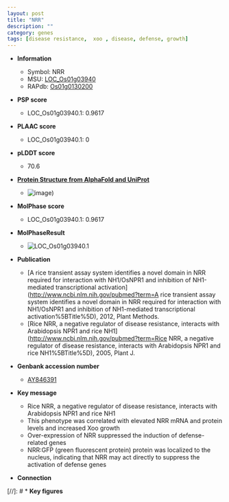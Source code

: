 ```yaml
---
layout: post
title: "NRR"
description: ""
category: genes
tags: [disease resistance,  xoo , disease, defense, growth]
---
```


* **Information**  
    + Symbol: NRR  
    + MSU: [LOC_Os01g03940](http://rice.plantbiology.msu.edu/cgi-bin/ORF_infopage.cgi?orf=LOC_Os01g03940)  
    + RAPdb: [Os01g0130200](http://rapdb.dna.affrc.go.jp/viewer/gbrowse_details/irgsp1?name=Os01g0130200)  

* **PSP score**  
    + LOC_Os01g03940.1: 0.9617 

* **PLAAC score**  
    + LOC_Os01g03940.1: 0 

* **pLDDT score**
    + 70.6

* **[Protein Structure from AlphaFold and UniProt](https://www.uniprot.org/uniprotkb/Q5ZEF1/entry#structure)**
    + ![image](https://ricepsp.github.io/images/Q5/AF-Q5ZEF1-F1.png))

* **MolPhase score**
    + LOC_Os01g03940.1: 0.9617

* **MolPhaseResult**
    + ![LOC_Os01g03940.1](https://ricepsp.github.io/pictures/LOC_Os01g/LOC_Os01g03940.1.png)

* **Publication**  
    + [A rice transient assay system identifies a novel domain in NRR required for interaction with NH1/OsNPR1 and inhibition of NH1-mediated transcriptional activation](http://www.ncbi.nlm.nih.gov/pubmed?term=A rice transient assay system identifies a novel domain in NRR required for interaction with NH1/OsNPR1 and inhibition of NH1-mediated transcriptional activation%5BTitle%5D), 2012, Plant Methods.
    + [Rice NRR, a negative regulator of disease resistance, interacts with Arabidopsis NPR1 and rice NH1](http://www.ncbi.nlm.nih.gov/pubmed?term=Rice NRR, a negative regulator of disease resistance, interacts with Arabidopsis NPR1 and rice NH1%5BTitle%5D), 2005, Plant J.

* **Genbank accession number**  
    + [AY846391](http://www.ncbi.nlm.nih.gov/nuccore/AY846391)

* **Key message**  
    + Rice NRR, a negative regulator of disease resistance, interacts with Arabidopsis NPR1 and rice NH1
    + This phenotype was correlated with elevated NRR mRNA and protein levels and increased Xoo growth
    + Over-expression of NRR suppressed the induction of defense-related genes
    + NRR:GFP (green fluorescent protein) protein was localized to the nucleus, indicating that NRR may act directly to suppress the activation of defense genes

* **Connection**  

[//]: # * **Key figures**  


